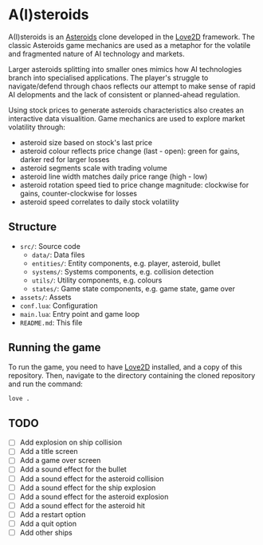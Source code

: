 # A(I)steroids

A(I)steroids is an [Asteroids](<https://en.wikipedia.org/wiki/Asteroids_(video_game)>)
clone developed in the [Love2D](https://love2d.org/) framework. The classic
Asteroids game mechanics are used as a metaphor for the volatile and fragmented
nature of AI technology and markets.

Larger asteroids splitting into smaller ones mimics how AI technologies branch
into specialised applications. The player's struggle to navigate/defend through
chaos reflects our attempt to make sense of rapid AI delopments and the lack of
consistent or planned-ahead regulation.

Using stock prices to generate asteroids characteristics also creates an
interactive data visualition. Game mechanics are used to explore market
volatility through:

- asteroid size based on stock's last price
- asteroid colour reflects price change (last - open): green for gains, darker
  red for larger losses
- asteroid segments scale with trading volume
- asteroid line width matches daily price range (high - low)
- asteroid rotation speed tied to price change magnitude: clockwise for gains,
  counter-clockwise for losses
- asteroid speed correlates to daily stock volatility

## Structure

- `src/`: Source code
  - `data/`: Data files
  - `entities/`: Entity components, e.g. player, asteroid, bullet
  - `systems/`: Systems components, e.g. collision detection
  - `utils/`: Utility components, e.g. colours
  - `states/`: Game state components, e.g. game state, game over
- `assets/`: Assets
- `conf.lua`: Configuration
- `main.lua`: Entry point and game loop
- `README.md`: This file

## Running the game

To run the game, you need to have [Love2D](https://love2d.org/) installed, and a
copy of this repository. Then, navigate to the directory containing the cloned
repository and run the command:

```bash
love .
```

## TODO

- [ ] Add explosion on ship collision
- [ ] Add a title screen
- [ ] Add a game over screen
- [ ] Add a sound effect for the bullet
- [ ] Add a sound effect for the asteroid collision
- [ ] Add a sound effect for the ship explosion
- [ ] Add a sound effect for the asteroid explosion
- [ ] Add a sound effect for the asteroid hit
- [ ] Add a restart option
- [ ] Add a quit option
- [ ] Add other ships
